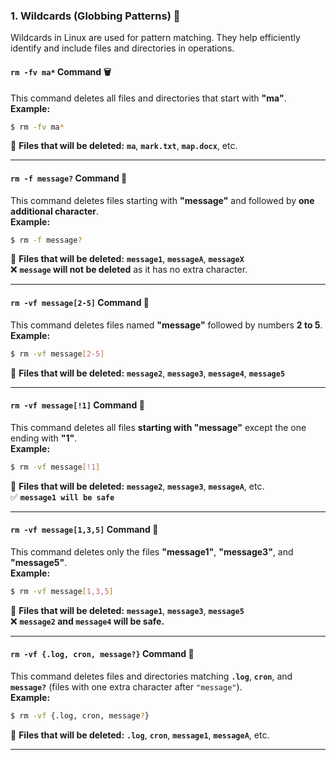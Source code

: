 
### **1. Wildcards (Globbing Patterns) 🎯**  

Wildcards in Linux are used for pattern matching. They help efficiently identify and include files and directories in operations.  

#### **`rm -fv ma*` Command 🗑️**  
This command deletes all files and directories that start with **"ma"**.  
**Example:**  
```bash
$ rm -fv ma*
```
🛑 **Files that will be deleted:** **`ma`**, **`mark.txt`**, **`map.docx`**, etc.  

---

#### **`rm -f message?` Command 📄**  
This command deletes files starting with **"message"** and followed by **one additional character**.  
**Example:**  
```bash
$ rm -f message?
```
🛑 **Files that will be deleted:** **`message1`**, **`messageA`**, **`messageX`**  
❌ **`message` will not be deleted** as it has no extra character.  

---

#### **`rm -vf message[2-5]` Command 🔢**  
This command deletes files named **"message"** followed by numbers **2 to 5**.  
**Example:**  
```bash
$ rm -vf message[2-5]
```
🛑 **Files that will be deleted:** **`message2`**, **`message3`**, **`message4`**, **`message5`**  

---

#### **`rm -vf message[!1]` Command 🚫**  
This command deletes all files **starting with "message"** except the one ending with **"1"**.  
**Example:**  
```bash
$ rm -vf message[!1]
```
🛑 **Files that will be deleted:** **`message2`**, **`message3`**, **`messageA`**, etc.  
✅ **`message1 will be safe`**  

---

#### **`rm -vf message[1,3,5]` Command 🎯**  
This command deletes only the files **"message1"**, **"message3"**, and **"message5"**.  
**Example:**  
```bash
$ rm -vf message[1,3,5]
```
🛑 **Files that will be deleted:** **`message1`**, **`message3`**, **`message5`**  
❌ **`message2` and `message4` will be safe.**  

---

#### **`rm -vf {.log, cron, message?}` Command 🧹**  
This command deletes files and directories matching **`.log`**, **`cron`**, and **`message?`** (files with one extra character after `"message"`).  
**Example:**  
```bash
$ rm -vf {.log, cron, message?}
```
🛑 **Files that will be deleted:** **`.log`**, **`cron`**, **`message1`**, **`messageA`**, etc.  

---
